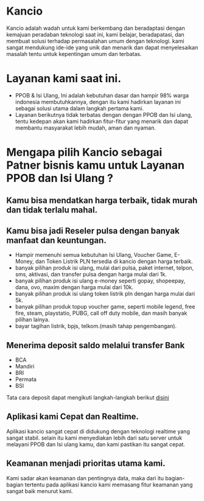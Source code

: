 # Kancio

Kancio adalah wadah untuk kami berkembang dan beradaptasi dengan kemajuan peradaban teknologi saat ini, kami belajar, beradapatasi, dan membuat solusi terhadap permasalahan umum dengan teknologi. kami sangat mendukung ide-ide yang unik dan menarik dan dapat menyelesaikan masalah tentu untuk kepentingan umum dan terbatas.

# Layanan kami saat ini.
 - PPOB & Isi Ulang, Ini adalah kebutuhan dasar dan hampir 98% warga indonesia membutuhkannya, dengan itu kami hadirkan layanan ini sebagai solusi utama dalam langkah pertama kami.
 - Layanan berikutnya tidak terbatas dengan dengan PPOB dan Isi ulang, tentu kedepan akan kami hadirkan fitur-fitur yang menarik dan dapat membantu masyarakat lebih mudah, aman dan nyaman.

# Mengapa pilih Kancio sebagai Patner bisnis kamu untuk Layanan PPOB dan Isi Ulang ?

## Kamu bisa mendatkan harga terbaik, tidak murah dan tidak terlalu mahal.
## Kamu bisa jadi Reseler pulsa dengan banyak manfaat dan keuntungan.
- Hampir memenuhi semua kebutuhan Isi Ulang, Voucher Game, E-Money, dan Token Listrik PLN tersedia di kancio dengan harga terbaik.
- banyak pilihan produk isi ulang, mulai dari pulsa, paket internet, telpon, sms, aktivasi, dan transfer pulsa dengan harga mulai dari 1k.
- banyak pilihan produk isi ulang e-money seperti gopay, shopeepay, dana, ovo, maxim dengan harga mulai dari 10k.
- banyak pilihan produk isi ulang token listrik pln dengan harga mulai dari 5k.
- banyak pilihan produk topup voucher game, seperti mobile legend, free fire, steam, playstatio, PUBG, call off duty mobile, dan masih banyak pilihan lainya.
- bayar tagihan listrik, bpjs, telkom.(masih tahap pengembangan).

## Menerima deposit saldo melalui transfer Bank
- BCA
- Mandiri
- BRI
- Permata
- BSI

Tata cara deposit dapat mengikuti langkah-langkah berikut [disini](http://kancio.com/deposit-saldo-kancio)

## Aplikasi kami Cepat dan Realtime.

Aplikasi kancio sangat cepat di didukung dengan teknologi realtime yang sangat stabil. selain itu kami menyediakan lebih dari satu server untuk melayani PPOB dan Isi ulang kamu, dan kami pastikan itu sangat cepat.

## Keamanan menjadi prioritas utama kami.

Kami sadar akan keamanan dan pentingnya data, maka dari itu bagian-bagian tertentu pada aplikasi kancio kami memasang fitur keamanan yang sangat baik menurut kami.

